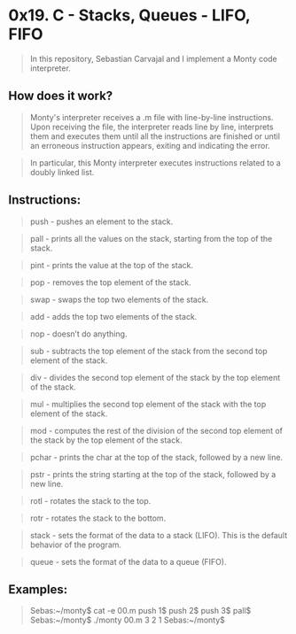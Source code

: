 # 0x19. C - Stacks, Queues - LIFO, FIFO
>In this repository, Sebastian Carvajal and I implement a Monty code interpreter.

## How does it work?
>Monty's interpreter receives a .m file with line-by-line instructions. Upon receiving the file, the interpreter reads line by line, interprets them and executes them until all the instructions are finished or until an erroneous instruction appears, exiting and indicating the error.

>In particular, this Monty interpreter executes instructions related to a doubly linked list.

## Instructions:
>push - pushes an element to the stack.

>pall - prints all the values on the stack, starting from the top of the stack.

>pint - prints the value at the top of the stack.

>pop -  removes the top element of the stack.

>swap - swaps the top two elements of the stack.

>add - adds the top two elements of the stack.

>nop - doesn’t do anything.

>sub - subtracts the top element of the stack from the second top element of the stack.

>div - divides the second top element of the stack by the top element of the stack.

>mul - multiplies the second top element of the stack with the top element of the stack.

>mod - computes the rest of the division of the second top element of the stack by the top element of the stack.

>pchar - prints the char at the top of the stack, followed by a new line.

>pstr - prints the string starting at the top of the stack, followed by a new line.

>rotl - rotates the stack to the top.

>rotr - rotates the stack to the bottom.

>stack - sets the format of the data to a stack (LIFO). This is the default behavior of the program.

>queue - sets the format of the data to a queue (FIFO).

## Examples:
>Sebas:~/monty$ cat -e 00.m
push 1$
push 2$
push 3$
pall$
>Sebas:~/monty$ ./monty 00.m
3
2
1
>Sebas:~/monty$

